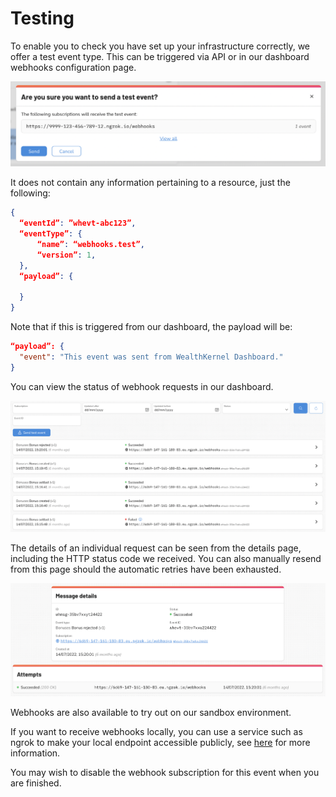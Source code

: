 # Testing

To enable you to check you have set up your infrastructure correctly, we offer a test event type. This can be triggered via API or in our dashboard webhooks configuration page.

  ![Send test event](../../assets/images/webhooks/Test-Event2.png)

It does not contain any information pertaining to a resource, just the following:

```json
{
  “eventId”: ”whevt-abc123”,
  “eventType”: {
      “name”: “webhooks.test”,
      “version”: 1,
  },
  “payload”: {
      
  }
}
```

Note that if this is triggered from our dashboard, the payload will be:

```json
“payload”: {
  "event": "This event was sent from WealthKernel Dashboard."
}
```


You can view the status of webhook requests in our dashboard.

  ![Messages list](../../assets/images/webhooks/Webhook-Messages2.png)

The details of an individual request can be seen from the details page, including the HTTP status code we received. You can also manually resend from this page should the automatic retries have been exhausted.

  ![Create a webhook subscription](../../assets/images/webhooks/Webhook-Messages-Details2.png)

Webhooks are also available to try out on our sandbox environment. 

If you want to receive webhooks locally, you can use a service such as ngrok to make your local endpoint accessible publicly, see [here](../webhooks/Receiving-Webhooks.md) for more information. 

You may wish to disable the webhook subscription for this event when you are finished.
